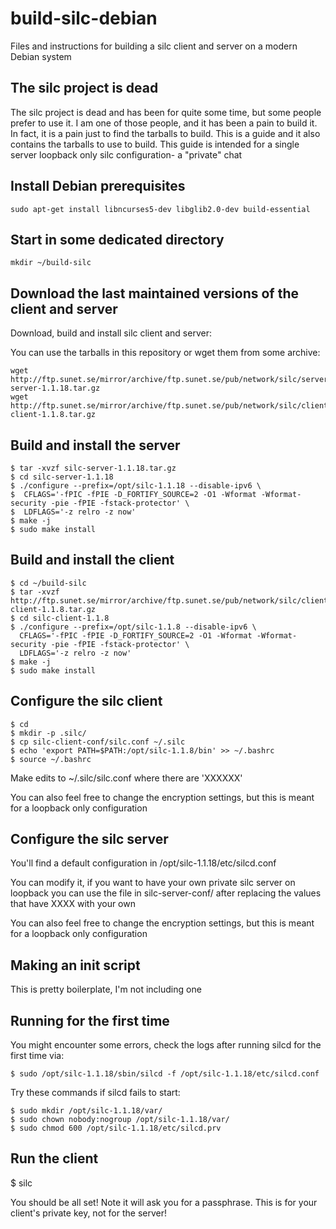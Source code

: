 # build-silc-debian
Files and instructions for building a silc client and server on a modern Debian system

## The silc project is dead

The silc project is dead and has been for quite some time, but some people prefer to use it. I am one of those people, and it has been a pain to build it. In fact, it is a pain just to find the tarballs to build. This is a guide and it also contains the tarballs to use to build. This guide is intended for a single server loopback only silc configuration- a "private" chat

## Install Debian prerequisites

```
sudo apt-get install libncurses5-dev libglib2.0-dev build-essential
```

## Start in some dedicated directory

```
mkdir ~/build-silc
```


## Download the last maintained versions of the client and server

Download, build and install silc client and server:

You can use the tarballs in this repository or wget them from some archive:

```
wget http://ftp.sunet.se/mirror/archive/ftp.sunet.se/pub/network/silc/server/sources/silc-server-1.1.18.tar.gz
wget http://ftp.sunet.se/mirror/archive/ftp.sunet.se/pub/network/silc/client/sources/silc-client-1.1.8.tar.gz
```

## Build and install the server

```
$ tar -xvzf silc-server-1.1.18.tar.gz
$ cd silc-server-1.1.18
$ ./configure --prefix=/opt/silc-1.1.18 --disable-ipv6 \
$  CFLAGS='-fPIC -fPIE -D_FORTIFY_SOURCE=2 -O1 -Wformat -Wformat-security -pie -fPIE -fstack-protector' \
$  LDFLAGS='-z relro -z now'
$ make -j
$ sudo make install
```

## Build and install the client

```
$ cd ~/build-silc
$ tar -xvzf http://ftp.sunet.se/mirror/archive/ftp.sunet.se/pub/network/silc/client/sources/silc-client-1.1.8.tar.gz
$ cd silc-client-1.1.8
$ ./configure --prefix=/opt/silc-1.1.8 --disable-ipv6 \
  CFLAGS='-fPIC -fPIE -D_FORTIFY_SOURCE=2 -O1 -Wformat -Wformat-security -pie -fPIE -fstack-protector' \
  LDFLAGS='-z relro -z now'
$ make -j
$ sudo make install
```

## Configure the silc client

```
$ cd
$ mkdir -p .silc/
$ cp silc-client-conf/silc.conf ~/.silc
$ echo 'export PATH=$PATH:/opt/silc-1.1.8/bin' >> ~/.bashrc
$ source ~/.bashrc
```

Make edits to ~/.silc/silc.conf where there are 'XXXXXX'

You can also feel free to change the encryption settings, but this is meant for a loopback only configuration

## Configure the silc server

You'll find a default configuration in /opt/silc-1.1.18/etc/silcd.conf

You can modify it, if you want to have your own private silc server on loopback you can use the file in silc-server-conf/ after replacing the values that have XXXX with your own

You can also feel free to change the encryption settings, but this is meant for a loopback only configuration

## Making an init script

This is pretty boilerplate, I'm not including one

## Running for the first time

You might encounter some errors, check the logs after running silcd for the first time via:

```
$ sudo /opt/silc-1.1.18/sbin/silcd -f /opt/silc-1.1.18/etc/silcd.conf
```

Try these commands if silcd fails to start:

```
$ sudo mkdir /opt/silc-1.1.18/var/
$ sudo chown nobody:nogroup /opt/silc-1.1.18/var/
$ sudo chmod 600 /opt/silc-1.1.18/etc/silcd.prv
```

## Run the client

$ silc

You should be all set! Note it will ask you for a passphrase. This is for your client's private key, not for the server!
